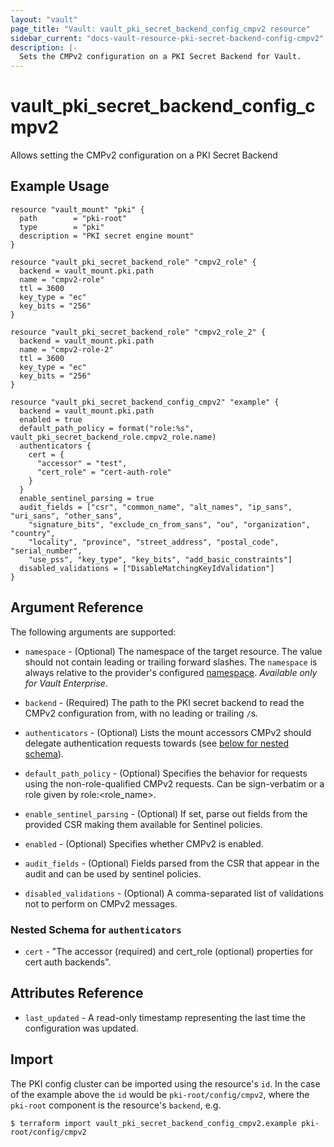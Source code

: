 ```yaml
---
layout: "vault"
page_title: "Vault: vault_pki_secret_backend_config_cmpv2 resource"
sidebar_current: "docs-vault-resource-pki-secret-backend-config-cmpv2"
description: |-
  Sets the CMPv2 configuration on a PKI Secret Backend for Vault.
---
```


# vault\_pki\_secret\_backend\_config\_cmpv2

Allows setting the CMPv2 configuration on a PKI Secret Backend

## Example Usage

```hcl
resource "vault_mount" "pki" {
  path        = "pki-root"
  type        = "pki"
  description = "PKI secret engine mount"
}

resource "vault_pki_secret_backend_role" "cmpv2_role" {
  backend = vault_mount.pki.path
  name = "cmpv2-role"
  ttl = 3600
  key_type = "ec"
  key_bits = "256"
}

resource "vault_pki_secret_backend_role" "cmpv2_role_2" {
  backend = vault_mount.pki.path
  name = "cmpv2-role-2"
  ttl = 3600
  key_type = "ec"
  key_bits = "256"
}

resource "vault_pki_secret_backend_config_cmpv2" "example" {
  backend = vault_mount.pki.path
  enabled = true
  default_path_policy = format("role:%s", vault_pki_secret_backend_role.cmpv2_role.name)
  authenticators { 
	cert = { 
      "accessor" = "test", 
      "cert_role" = "cert-auth-role" 
    }
  }
  enable_sentinel_parsing = true
  audit_fields = ["csr", "common_name", "alt_names", "ip_sans", "uri_sans", "other_sans",
    "signature_bits", "exclude_cn_from_sans", "ou", "organization", "country",
    "locality", "province", "street_address", "postal_code", "serial_number",
    "use_pss", "key_type", "key_bits", "add_basic_constraints"]
  disabled_validations = ["DisableMatchingKeyIdValidation"]
}
```

## Argument Reference

The following arguments are supported:

* `namespace` - (Optional) The namespace of the target resource.
  The value should not contain leading or trailing forward slashes.
  The `namespace` is always relative to the provider's configured [namespace](/docs/providers/vault/index.html#namespace).
  *Available only for Vault Enterprise*.

* `backend` - (Required) The path to the PKI secret backend to
  read the CMPv2 configuration from, with no leading or trailing `/`s.

* `authenticators` - (Optional) Lists the mount accessors CMPv2 should delegate authentication requests towards (see [below for nested schema](#nestedatt--authenticators)).

* `default_path_policy` - (Optional) Specifies the behavior for requests using the non-role-qualified CMPv2 requests. Can be sign-verbatim or a role given by role:<role_name>.

* `enable_sentinel_parsing` - (Optional) If set, parse out fields from the provided CSR making them available for Sentinel policies.

* `enabled` - (Optional) Specifies whether CMPv2 is enabled.
  
* `audit_fields` - (Optional) Fields parsed from the CSR that appear in the audit and can be used by sentinel policies.
  
* `disabled_validations` - (Optional) A comma-separated list of validations not to perform on CMPv2 messages.

<a id="nestedatt--authenticators"></a>
### Nested Schema for `authenticators`

* `cert` - "The accessor (required) and cert_role (optional) properties for cert auth backends".

## Attributes Reference

* `last_updated` - A read-only timestamp representing the last time the configuration was updated.

## Import

The PKI config cluster can be imported using the resource's `id`.
In the case of the example above the `id` would be `pki-root/config/cmpv2`,
where the `pki-root` component is the resource's `backend`, e.g.

```
$ terraform import vault_pki_secret_backend_config_cmpv2.example pki-root/config/cmpv2
```
